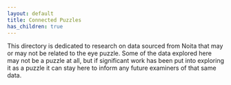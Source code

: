 ```yaml
---
layout: default
title: Connected Puzzles
has_children: true
---
```


This directory is dedicated to research on data sourced from Noita that may or may not be related to the eye puzzle. Some of the data explored here may not be a puzzle at all, but if significant work has been put into exploring it as a puzzle it can stay here to inform any future examiners of that same data.